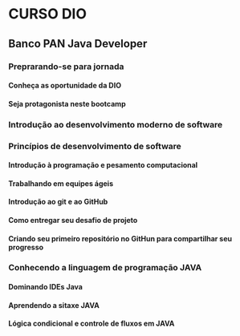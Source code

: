 # CURSO DIO 

## Banco PAN Java Developer

### Preprarando-se para jornada
#### Conheça as oportunidade da DIO
#### Seja protagonista neste bootcamp
### Introdução ao desenvolvimento moderno de software
### Princípios de desenvolvimento de software
#### Introdução à programação e pesamento computacional
#### Trabalhando em equipes ágeis
#### Introdução ao git e ao GitHub
#### Como entregar seu desafio de projeto
#### Criando seu primeiro repositório no GitHun para compartilhar seu progresso
### Conhecendo a linguagem de programação JAVA
#### Dominando IDEs Java
#### Aprendendo a sitaxe JAVA
#### Lógica condicional e controle de fluxos em JAVA


